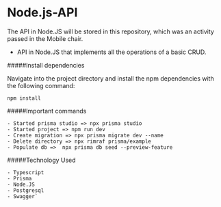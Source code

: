 # Node.js-API
The API in Node.JS will be stored in this repository, which was an activity passed in the Mobile chair.

- API in Node.JS that implements all the operations of a basic CRUD.

#####Install dependencies

Navigate into the project directory and install the npm dependencies with the following command:

`````
npm install
`````

#####Important commands
`````
- Started prisma studio => npx prisma studio
- Started project => npm run dev
- Create migration => npx prisma migrate dev --name
- Delete directory => npx rimraf prisma/example
- Populate db =>  npx prisma db seed --preview-feature
``````


#####Technology Used
````
- Typescript
- Prisma
- Node.JS
- Postgresql
- Swagger`
````